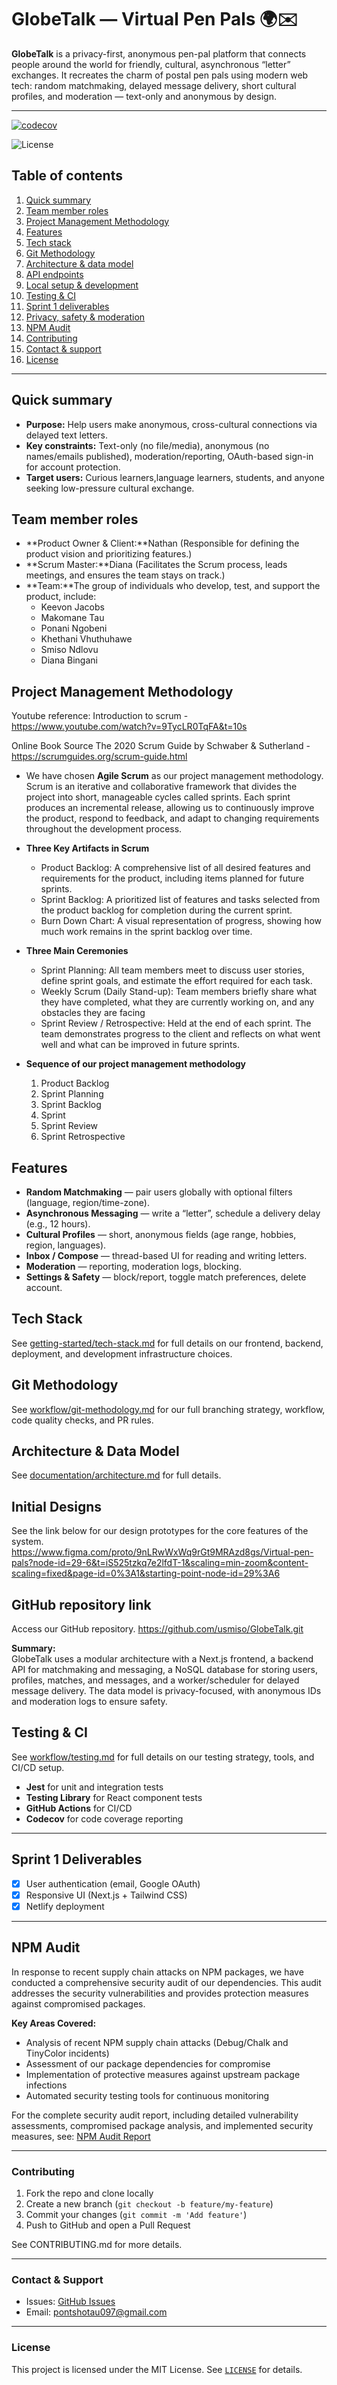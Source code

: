 # GlobeTalk — Virtual Pen Pals 🌍✉️

**GlobeTalk** is a privacy-first, anonymous pen-pal platform that connects people around the world for friendly, cultural, asynchronous “letter” exchanges. It recreates the charm of postal pen pals using modern web tech: random matchmaking, delayed message delivery, short cultural profiles, and moderation — text-only and anonymous by design.

---

[![codecov](https://codecov.io/gh/MakomaneTau/GlobeTalk/branch/main/graph/badge.svg)](https://codecov.io/gh/MakomaneTau/GlobeTalk)

![License](https://img.shields.io/badge/license-MIT-blue)

## Table of contents
1. [Quick summary](#quick-summary)
2. [Team member roles](#team-member-roles)
3. [Project Management Methodology](#project-management-methodology)
4. [Features](#features)  
5. [Tech stack](#tech-stack) 
6. [Git Methodology](#git-Methodology)  
7. [Architecture & data model](#architecture--data-model)  
8. [API endpoints](#api-endpoints)  
9. [Local setup & development](#local-setup--development)  
10. [Testing & CI](#testing--ci)  
11. [Sprint 1 deliverables](#sprint-1-deliverables-rubric-aligned)  
12. [Privacy, safety & moderation](#privacy-safety--moderation)  
13. [NPM Audit](#npm-audit)
14. [Contributing](#contributing)  
15. [Contact & support](#contact--support)  
16. [License](#license)

---

## Quick summary
- **Purpose:** Help users make anonymous, cross-cultural connections via delayed text letters.  
- **Key constraints:** Text-only (no file/media), anonymous (no names/emails published), moderation/reporting, OAuth-based sign-in for account protection.  
- **Target users:** Curious learners,language learners, students, and anyone seeking low-pressure cultural exchange.

## Team member roles
- **Product Owner & Client:**Nathan (Responsible for defining the product vision and prioritizing features.)
- **Scrum Master:**Diana (Facilitates the Scrum process, leads meetings, and ensures the team stays on track.)
- **Team:**The group of individuals who develop, test, and support the product, include:
    - Keevon Jacobs
    - Makomane Tau
    - Ponani Ngobeni
    - Khethani Vhuthuhawe
    - Smiso Ndlovu
    - Diana Bingani

## Project Management Methodology
  Youtube reference:
  Introduction to scrum - https://www.youtube.com/watch?v=9TycLR0TqFA&t=10s
  
  Online Book Source
  The 2020 Scrum Guide by Schwaber & Sutherland - https://scrumguides.org/scrum-guide.html

- We have chosen **Agile Scrum** as our project management methodology. Scrum is an iterative and collaborative framework that divides the project into short, manageable cycles called sprints. Each sprint produces an incremental release, allowing us to continuously improve the product, respond to feedback, and adapt to changing requirements throughout the development process.

- **Three Key Artifacts in Scrum**
    - Product Backlog: A comprehensive list of all desired features and requirements for the product, including items planned for future sprints.
    - Sprint Backlog: A prioritized list of features and tasks selected from the product backlog for completion during the current sprint.
    - Burn Down Chart: A visual representation of progress, showing how much work remains in the sprint backlog over time.

- **Three Main Ceremonies**
    - Sprint Planning: All team members meet to discuss user stories, define sprint goals, and estimate the effort required for each task.
    - Weekly Scrum (Daily Stand-up): Team members briefly share what they have completed, what they are currently working on, and any obstacles they are facing
    - Sprint Review / Retrospective: Held at the end of each sprint. The team demonstrates progress to the client and reflects on what went well and what can be improved in future sprints.
                    
- **Sequence of our project management methodology**
    1. Product Backlog
    2. Sprint Planning
    3. Sprint Backlog
    4. Sprint 
    5. Sprint Review 
    6. Sprint Retrospective

## Features
- **Random Matchmaking** — pair users globally with optional filters (language, region/time-zone).  
- **Asynchronous Messaging** — write a “letter”, schedule a delivery delay (e.g., 12 hours).  
- **Cultural Profiles** — short, anonymous fields (age range, hobbies, region, languages).  
- **Inbox / Compose** — thread-based UI for reading and writing letters.  
- **Moderation** — reporting, moderation logs, blocking.  
- **Settings & Safety** — block/report, toggle match preferences, delete account.

## Tech Stack

See [getting-started/tech-stack.md](getting-started/tech-stack.md) for full details on our frontend, backend, deployment, and development infrastructure choices.

## Git Methodology

See [workflow/git-methodology.md](workflow/git-methodology.md) for our full branching strategy, workflow, code quality checks, and PR rules.

## Architecture & Data Model

See [documentation/architecture.md](documentation/architecture.md) for full details.

## Initial Designs

See the link below for our design prototypes for the core features of the system.
https://www.figma.com/proto/9nLRwWxWq9rGt9MRAzd8gs/Virtual-pen-pals?node-id=29-6&t=iS525tzkq7e2lfdT-1&scaling=min-zoom&content-scaling=fixed&page-id=0%3A1&starting-point-node-id=29%3A6

## GitHub repository link

Access our GitHub repository.
https://github.com/usmiso/GlobeTalk.git

**Summary:**  
GlobeTalk uses a modular architecture with a Next.js frontend, a backend API for matchmaking and messaging, a NoSQL database for storing users, profiles, matches, and messages, and a worker/scheduler for delayed message delivery. The data model is privacy-focused, with anonymous IDs and moderation logs to ensure safety.



## Testing & CI

See [workflow/testing.md](workflow/testing.md) for full details on our testing strategy, tools, and CI/CD setup.

- **Jest** for unit and integration tests  
- **Testing Library** for React component tests  
- **GitHub Actions** for CI/CD  
- **Codecov** for code coverage reporting  

---

## Sprint 1 Deliverables
- [x] User authentication (email, Google OAuth)
- [x] Responsive UI (Next.js + Tailwind CSS)
- [x] Netlify deployment

---

## NPM Audit

In response to recent supply chain attacks on NPM packages, we have conducted a comprehensive security audit of our dependencies. This audit addresses the security vulnerabilities and provides protection measures against compromised packages.

**Key Areas Covered:**
- Analysis of recent NPM supply chain attacks (Debug/Chalk and TinyColor incidents)
- Assessment of our package dependencies for compromise
- Implementation of protective measures against upstream package infections
- Automated security testing tools for continuous monitoring

For the complete security audit report, including detailed vulnerability assessments, compromised package analysis, and implemented security measures, see: [NPM Audit Report](reports/npm-audit.md)

---

### Contributing

1. Fork the repo and clone locally
2. Create a new branch (`git checkout -b feature/my-feature`)
3. Commit your changes (`git commit -m 'Add feature'`)
4. Push to GitHub and open a Pull Request

See CONTRIBUTING.md for more details.

---

### Contact & Support

- Issues: [GitHub Issues](https://github.com/MakomaneTau/GlobeTalk/issues)
- Email: [pontshotau097@gmail.com](mailto:pontshotau097@gmail.com)

---

### License

This project is licensed under the MIT License. See [`LICENSE`](LICENSE) for details.
